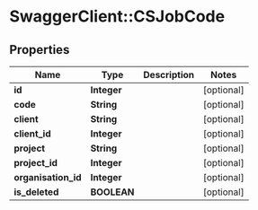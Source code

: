 # SwaggerClient::CSJobCode

## Properties
Name | Type | Description | Notes
------------ | ------------- | ------------- | -------------
**id** | **Integer** |  | [optional] 
**code** | **String** |  | [optional] 
**client** | **String** |  | [optional] 
**client_id** | **Integer** |  | [optional] 
**project** | **String** |  | [optional] 
**project_id** | **Integer** |  | [optional] 
**organisation_id** | **Integer** |  | [optional] 
**is_deleted** | **BOOLEAN** |  | [optional] 


